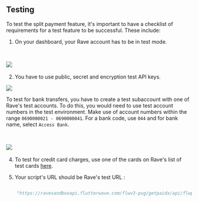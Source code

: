 ## Testing

To test the split payment feature, it's important to have a checklist of requirements for a test feature to be successful. These include:


1. On your dashboard, your Rave account has to be in test mode.

&nbsp;

<img src="https://res.cloudinary.com/fullstackmafia/image/upload/v1576439509/image_preview_12_g4pybi.png"/>
&nbsp;


2.  You have to use public, secret and encryption test API keys.

<img src="https://res.cloudinary.com/fullstackmafia/image/upload/v1576439509/image_preview_13_pcfc4g.png"/>

 To test for bank transfers, you have to create a test subaccount with one of Rave's test accounts. To do this, you would need to use test account numbers in the test environment. Make use of account numbers within the range `0690000021 - 0690000041`. For a bank code, use  `044` and for bank name, select `Access Bank`.

&nbsp;

<img src='https://res.cloudinary.com/fullstackmafia/image/upload/v1576439716/image_preview_14_xfwpkb.png'/>
&nbsp;


4.  To test for credit card charges, use one of the cards on Rave's list of test cards [here](https://developer.flutterwave.com/docs/test-cards).


5. Your script's URL should be Rave's test URL : 

```python

    "https://ravesandboxapi.flutterwave.com/flwv3-pug/getpaidx/api/flwpbf-inline.js"

```

